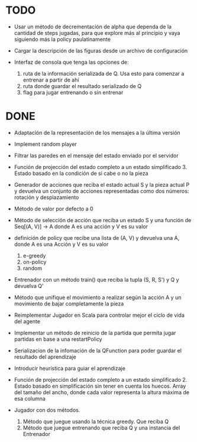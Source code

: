 # TODO

+ Usar un método de decrementación de alpha que dependa de la cantidad de steps jugadas, para que explore más al principio
    y vaya siguiendo más la policy paulatinamente

+ Cargar la descripción de las figuras desde un archivo de configuración

+ Interfaz de consola que tenga las opciones de:
    1. ruta de la información serializada de Q. Usa esto para comenzar a entrenar a partir de ahí
    2. ruta donde guardar el resultado serializado de Q
    3. flag para jugar entrenando o sin entrenar

# DONE

+ Adaptación de la representación de los mensajes a la última versión

+ Implement random player

+ Filtrar las paredes en el mensaje del estado enviado por el servidor

+ Función de projección del estado completo a un estado simplificado
    3. Estado basado en la condición de si cabe o no la pieza

+ Generador de acciones que reciba el estado actual S y la pieza actual P y devuelva un conjunto de acciones representadas
    como dos números: rotación y desplazamiento

+ Método de valor por defecto a 0

+ Método de selección de acción que reciba un estado S y una función de Seq[(A, V)] -> A donde A es una acción y V es su valor

+ definición de policy que recibe una lista de (A, V) y devuelva una A, donde A es una Acción y V es su valor
    1. e-greedy
    2. on-policy
    3. random

+ Entrenador con un método train() que reciba la tupla (S, R, S') y Q y devuelva Q'

+ Método que unifique el movimiento a realizar según la acción A y un movimiento de bajar completamente la pieza

+ Reimplementar Jugador en Scala para controlar mejor el ciclo de vida del agente

+ Implementar un método de reinicio de la partida que permita jugar partidas en base a una restartPolicy

+ Serializacion de la infomación de la QFunction para poder guardar el resultado del aprendizaje

+ Introducir heurística para guiar el aprendizaje

+ Función de projección del estado completo a un estado simplificado
    2. Estado basado en simplificación sin tener en cuenta los huecos. Array del tamaño del ancho, donde cada valor
        representa la altura máxima de esa columna

+ Jugador con dos métodos.
    1. Método que juegue usando la técnica greedy. Que reciba Q
    2. Método que juegue entrenando que reciba Q y una instancia del Entrenador

